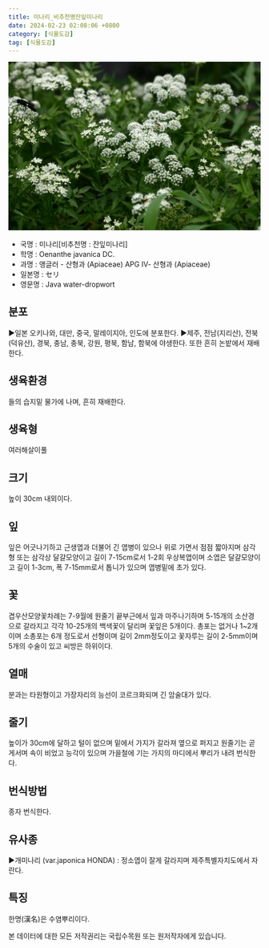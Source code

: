 ```yaml
---
title: 미나리_비추천명잔잎미나리
date: 2024-02-23 02:08:06 +0800
category: [식물도감]
tag: [식물도감]
---
```




![미나리[비추천명 : 잔잎미나리]](/assets/img/fileUpload/plants/basic/Umbelliferae/Oenanthe/8226/8226_1_th2.jpg)
- 국명 : 미나리[비추천명 : 잔잎미나리]
- 학명 : Oenanthe javanica DC.
- 과명 : 앵글러 - 산형과 (Apiaceae) APG Ⅳ- 산형과 (Apiaceae)
- 일본명 : セリ
- 영문명 : Java water-dropwort


## 분포
▶일본 오키나와, 대만, 중국, 말레이지아, 인도에 분포한다.
▶제주, 전남(지리산), 전북(덕유산), 경북, 충남, 충북, 강원, 평북, 함남, 함북에 야생한다. 또한 흔히 논밭에서 재배한다.
## 생육환경
들의 습지밑 물가에 나며, 흔히 재배한다.
## 생육형
여러해살이풀 
## 크기
높이 30cm 내외이다.
## 잎
잎은 어긋나기하고 근생엽과 더불어 긴 엽병이 있으나 위로 가면서 점점 짧아지며 삼각형 또는 삼각상 달걀모양이고 길이 7-15cm로서 1-2회 우상복엽이며 소엽은 달걀모양이고 길이 1-3cm, 폭 7-15mm로서 톱니가 있으며 엽병밑에 초가 있다.
## 꽃
겹우산모양꽃차례는 7-9월에 원줄기 끝부근에서 잎과 마주나기하며 5-15개의 소산경으로 갈라지고 각각 10-25개의 백색꽃이 달리며 꽃잎은 5개이다. 총포는 없거나 1~2개이며 소총포는 6개 정도로서 선형이며 길이 2mm정도이고 꽃자루는 길이 2-5mm이며 5개의 수술이 있고 씨방은 하위이다.
## 열매
분과는 타원형이고 가장자리의 능선이 코르크화되며 긴 암술대가 있다.
## 줄기
높이가 30cm에 달하고 털이 없으며 밑에서 가지가 갈라져 옆으로 퍼지고 원줄기는 곧게서며 속이 비었고 능각이 있으며 가을철에 기는 가지의 마디에서 뿌리가 내려 번식한다.
## 번식방법
종자 번식한다.
## 유사종
▶개미나리 (var.japonica HONDA) : 정소엽이 잘게 갈라지며 제주특별자치도에서 자란다.
## 특징
한명(漢名)은 수염뿌리이다.






본 데이터에 대한 모든 저작권리는 국립수목원 또는 원저작자에게 있습니다.
